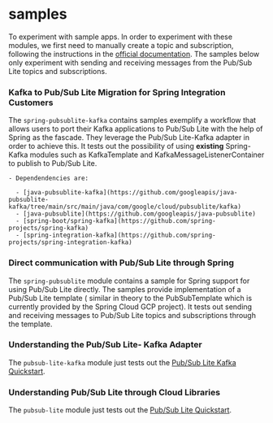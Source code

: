 # samples

To experiment with sample apps.
In order to experiment with these modules, we first need to manually create a topic and subscription, following the instructions in the [official documentation](https://cloud.google.com/pubsub/lite/docs/topics).  The samples below only experiment with sending and receiving messages from the Pub/Sub Lite topics and subscriptions. 

### Kafka to Pub/Sub Lite Migration for Spring Integration Customers
The `spring-pubsublite-kafka` contains samples exemplify a workflow that allows users to port their Kafka applications to Pub/Sub Lite with the help of Spring as the fascade. They leverage the Pub/Sub Lite-Kafka adapter in order to achieve this. 
It tests out the possibility of using **existing** Spring-Kafka modules such as KafkaTemplate and KafkaMessageListenerContainer to publish to Pub/Sub Lite. 

    - Dependendencies are:
    
      - [java-pubsublite-kafka](https://github.com/googleapis/java-pubsublite-kafka/tree/main/src/main/java/com/google/cloud/pubsublite/kafka)
      - [java-pubsublite](https://github.com/googleapis/java-pubsublite)
      - [spring-boot/spring-kafka](https://github.com/spring-projects/spring-kafka)
      - [spring-integration-kafka](https://github.com/spring-projects/spring-integration-kafka)
     
### Direct communication with Pub/Sub Lite through Spring
The `spring-pubsublite` module contains a sample for Spring support for using Pub/Sub Lite directly. The samples provide implementation of a Pub/Sub Lite template ( similar in theory to the PubSubTemplate which is currently provided by the Spring Cloud GCP project). It tests out sending and receiving messages to Pub/Sub Lite topics and subscriptions through the template. 

### Understanding the Pub/Sub Lite- Kafka Adapter
The `pubsub-lite-kafka` module just tests out the [Pub/Sub Lite Kafka Quickstart](https://cloud.google.com/pubsub/lite/docs/samples/pubsublite-kafka-consumer).

### Understanding Pub/Sub Lite through Cloud Libraries
The `pubsub-lite` module just tests out the [Pub/Sub Lite Quickstart](https://cloud.google.com/pubsub/lite/docs/samples/pubsublite-quickstart-publisher).
